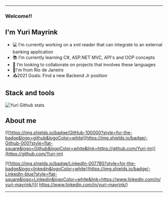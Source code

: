 -----------------------------------------------------------------------------------------------------------------------------------------------------------------------------------

### Welcome!!


## I'm Yuri Mayrink


- 💻 I’m currently working on a xml reader that can integrate to an external banking application
- 📚 I’m currently learning C#, ASP.NET MVC, API's and OOP concepts
- 👯 I’m looking to collaborate on projects that involves these languages
- 🏡I'm from Rio de Janeiro
- 📤2021 Goals: Find a new Backend Jr position

## Stack and tools

![Yuri Github stats](https://github-readme-stats.vercel.app/api?username=Yuri-jm)







## About me
[![https://img.shields.io/badge/GitHub-100000?style=for-the-badge&logo=github&logoColor=white](https://img.shields.io/badge/-Github-000?style=flat-square&logo=Github&logoColor=white&link=https://github.com/Yuri-jm)](https://github.com/Yuri-jm)

[![https://img.shields.io/badge/LinkedIn-0077B5?style=for-the-badge&logo=linkedin&logoColor=white](https://img.shields.io/badge/-LinkedIn-blue?style=flat-square&logo=Linkedin&logoColor=white&link=https://www.linkedin.com/in/yuri-mayrink/)]( https://www.linkedin.com/in/yuri-mayrink/)



-----------------------------------------------------------------------------------------------------------------------------------------------------------------------------------

